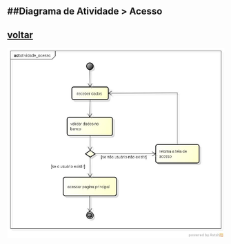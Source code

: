 ##Diagrama de Atividade > Acesso
-
[voltar](https://github.com/gustavomathias/musicall/blob/master/documentacao_uml/README.md)
-
![alt Acesso](imagem/atividade_acesso.jpg)